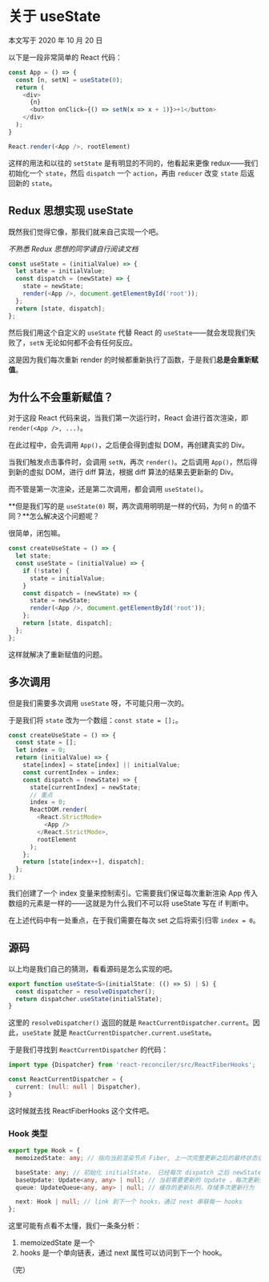 # 关于 useState

本文写于 2020 年 10 月 20 日

以下是一段非常简单的 React 代码：

```JavaScript
const App = () => {
  const [n, setN] = useState(0);
  return (
    <div>
      {n}
      <button onClick={() => setN(x => x + 1)}>+1</button>
    </div>
  );
}

React.render(<App />, rootElement)
```

这样的用法和以往的 `setState` 是有明显的不同的，他看起来更像 redux——我们初始化一个 `state`，然后 `dispatch` 一个 `action`，再由 `reducer` 改变 `state` 后返回新的 `state`。

## Redux 思想实现 useState

既然我们觉得它像，那我们就来自己实现一个吧。

_不熟悉 Redux 思想的同学请自行阅读文档_

```javascript
const useState = (initialValue) => {
  let state = initialValue;
  const dispatch = (newState) => {
    state = newState;
    render(<App />, document.getElementById('root'));
  };
  return [state, dispatch];
};
```

然后我们用这个自定义的 `useState` 代替 React 的 `useState`——就会发现我们失败了，`setN` 无论如何都不会有任何反应。

这是因为我们每次重新 render 的时候都重新执行了函数，于是我们**总是会重新赋值**。

## 为什么不会重新赋值？

对于这段 React 代码来说，当我们第一次运行时，React 会进行首次渲染，即 `render(<App />, ...)`。

在此过程中，会先调用 `App()`，之后便会得到虚拟 DOM，再创建真实的 Div。

当我们触发点击事件时，会调用 `setN`，再次 `render()`。之后调用 `App()`，然后得到新的虚拟 DOM，进行 diff 算法，根据 diff 算法的结果去更新新的 Div。

而不管是第一次渲染，还是第二次调用，都会调用 `useState()`。

**但是我们写的是 `useState(0)` 啊，两次调用明明是一样的代码，为何 n 的值不同？**怎么解决这个问题呢？

很简单，闭包嘛。

```js
const createUseState = () => {
  let state;
  const useState = (initialValue) => {
    if (!state) {
      state = initialValue;
    }
    const dispatch = (newState) => {
      state = newState;
      render(<App />, document.getElementById('root'));
    };
    return [state, dispatch];
  };
};
```

这样就解决了重新赋值的问题。

## 多次调用

但是我们需要多次调用 `useState` 呀，不可能只用一次的。

于是我们将 `state` 改为一个数组：`const state = [];`。

```js
const createUseState = () => {
  const state = [];
  let index = 0;
  return (initialValue) => {
    state[index] = state[index] || initialValue;
    const currentIndex = index;
    const dispatch = (newState) => {
      state[currentIndex] = newState;
      // 重点
      index = 0;
      ReactDOM.render(
        <React.StrictMode>
          <App />
        </React.StrictMode>,
        rootElement
      );
    };
    return [state[index++], dispatch];
  };
};
```

我们创建了一个 index 变量来控制索引。它需要我们保证每次重新渲染 App 传入数组的元素是一样的——这就是为什么我们不可以将 useState 写在 if 判断中。

在上述代码中有一处重点，在于我们需要在每次 set 之后将索引归零 `index = 0`。

## 源码

以上均是我们自己的猜测，看看源码是怎么实现的吧。

```ts
export function useState<S>(initialState: (() => S) | S) {
  const dispatcher = resolveDispatcher();
  return dispatcher.useState(initialState);
}
```

这里的 `resolveDispatcher()` 返回的就是 `ReactCurrentDispatcher.current`。因此，`useState` 就是 `ReactCurrentDispatcher.current.useState`。

于是我们寻找到 `ReactCurrentDispatcher` 的代码：

```ts
import type {Dispatcher} from 'react-reconciler/src/ReactFiberHooks';

const ReactCurrentDispatcher = {
  current: (null: null | Dispatcher),
}
```

这时候就去找 ReactFiberHooks 这个文件吧。

### Hook 类型

```ts
export type Hook = {
  memoizedState: any; // 指向当前渲染节点 Fiber, 上一次完整更新之后的最终状态值

  baseState: any; // 初始化 initialState， 已经每次 dispatch 之后 newState
  baseUpdate: Update<any, any> | null; // 当前需要更新的 Update ，每次更新完之后，会赋值上一个 update，方便 react 在渲染错误的边缘，数据回溯
  queue: UpdateQueue<any, any> | null; // 缓存的更新队列，存储多次更新行为

  next: Hook | null; // link 到下一个 hooks，通过 next 串联每一 hooks
};
```

这里可能有点看不太懂，我们一条条分析：

1. memoizedState 是一个
2. hooks 是一个单向链表，通过 next 属性可以访问到下一个 hook。

（完）
